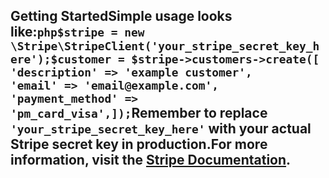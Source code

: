 ## Getting StartedSimple usage looks like:```php$stripe = new \Stripe\StripeClient('your_stripe_secret_key_here');$customer = $stripe->customers->create([    'description' => 'example customer',    'email' => 'email@example.com',    'payment_method' => 'pm_card_visa',]);```Remember to replace `'your_stripe_secret_key_here'` with your actual Stripe secret key in production.For more information, visit the [Stripe Documentation](https://stripe.com/docs).
